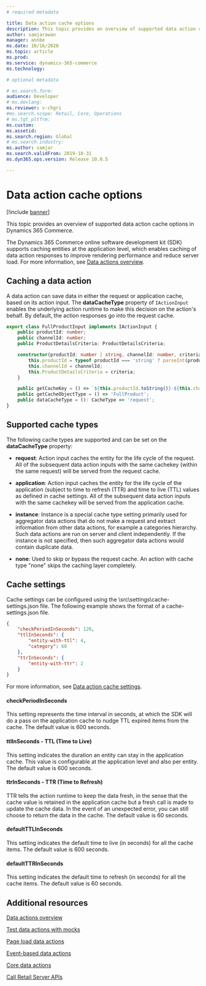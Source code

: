 ```yaml
---
# required metadata

title: Data action cache options
description: This topic provides an overview of supported data action cache options in Dynamics 365 Commerce. 
author: samjarawan
manager: annbe
ms.date: 10/16/2020
ms.topic: article
ms.prod: 
ms.service: dynamics-365-commerce
ms.technology: 

# optional metadata

# ms.search.form: 
audience: Developer
# ms.devlang: 
ms.reviewer: v-chgri
#ms.search.scope: Retail, Core, Operations
# ms.tgt_pltfrm: 
ms.custom: 
ms.assetid: 
ms.search.region: Global
# ms.search.industry: 
ms.author: samjar
ms.search.validFrom: 2019-10-31
ms.dyn365.ops.version: Release 10.0.5

---
```

# Data action cache options

[!include [banner](../includes/banner.md)]

This topic provides an overview of supported data action cache options in Dynamics 365 Commerce.

The Dynamics 365 Commerce online software development kit (SDK) supports caching entities at the application level, which enables caching of data action responses to improve rendering performance and reduce server load. For more information, see [Data actions overview](data-actions.md).

## Caching a data action

A data action can save data in either the request or application cache, based on its action input. The **dataCacheType** property of `IActionInput` enables the underlying action runtime to make this decision on the action's behalf. By default, the action responses go into the request cache.

``` typescript
export class FullProductInput implements IActionInput {
    public productId: number;
    public channelId: number;
    public ProductDetailsCriteria: ProductDetailsCriteria;

    constructor(productId: number | string, channelId: number, criteria: ProductDetailsCriteria) {
        this.productId = typeof productId === 'string' ? parseInt(productId, 10) : productId;
        this.channelId = channelId;
        this.ProductDetailsCriteria = criteria;
    }

    public getCacheKey = () => `${this.productId.toString()}-${this.channelId.toString()}-${this.ProductDetailsCriteria}`;
    public getCacheObjectType = () => 'FullProduct';
    public dataCacheType = (): CacheType => 'request';
}

```
## Supported cache types

The following cache types are supported and can be set on the **dataCacheType** property:

- **request**: Action input caches the entity for the life cycle of the request. All of the subsequent data action inputs with the same cachekey (within the same request) will be served from the request cache.

- **application**: Action input caches the entity for the life cycle of the application (subject to time to refresh (TTR) and time to live (TTL) values as defined in cache settings. All of the subsequent data action inputs with the same cachekey will be served from the application cache.

- **instance**: Instance is a special cache type setting primarily used for aggregator data actions that do not make a request and extract information from other data actions, for example a categories hierarchy. Such data actions are run on server and client independently. If the instance is not specified, then such aggregator data actions would contain duplicate data.

- **none**: Used to skip or bypass the request cache. An action with cache type "none" skips the caching layer completely.

## Cache settings

Cache settings can be configured using the \src\settings\cache-settings.json file. The following example shows the format of a cache-settings.json file.

``` json
{
    "checkPeriodInSeconds": 120,
    "ttlInSeconds": {
        "entity-with-ttl": 4,
        "category": 60
    },
    "ttrInSeconds": {
        "entity-with-ttr": 2
    }
}
```

For more information, see [Data action cache settings](data-action-cache-settings.md).

#### checkPeriodInSeconds

This setting represents the time interval in seconds, at which the SDK will do a pass on the application cache to nudge TTL expired items from the cache. The default value is 600 seconds.

#### ttlInSeconds - TTL (Time to Live)

This setting indicates the duration an entity can stay in the application cache. This value is configurable at the application level and also per entity. The default value is 600 seconds.

#### ttrInSeconds - TTR (Time to Refresh)

TTR tells the action runtime to keep the data fresh, in the sense that the cache value is retained in the application cache but a fresh call is made to update the cache data. In the event of an unexpected error, you can still choose to return the data in the cache. The default value is 60 seconds.

#### defaultTTLInSeconds

This setting indicates the default time to live (in seconds) for all the cache items. The default value is 600 seconds.

#### defaultTTRInSeconds

This setting indicates the default time to refresh (in seconds) for all the cache items. The default value is 60 seconds.

## Additional resources

[Data actions overview](data-actions.md)

[Test data actions with mocks](test-data-action-mocks.md)

[Page load data actions](page-load-data-action.md)

[Event-based data actions](event-based-data-actions.md)

[Core data actions](core-data-actions.md)

[Call Retail Server APIs](call-retail-server-apis.md)
